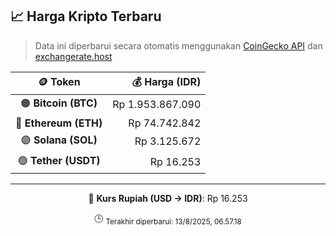 

<!-- HARGA_KRIPTO -->
## 📈 Harga Kripto Terbaru

> Data ini diperbarui secara otomatis menggunakan [CoinGecko API](https://www.coingecko.com/) dan [exchangerate.host](https://exchangerate.host/)

<div align="center">

| 🪙 Token | 💰 Harga (IDR) |
|:------:|---------------:|
| 🟠 **Bitcoin (BTC)**   | Rp 1.953.867.090 |
| 🔵 **Ethereum (ETH)**  | Rp 74.742.842 |
| 🟣 **Solana (SOL)**    | Rp 3.125.672 |
| 🟢 **Tether (USDT)**   | Rp 16.253 |

---

💱 **Kurs Rupiah (USD → IDR)**: Rp 16.253

🕒 <sub>Terakhir diperbarui: 13/8/2025, 06.57.18</sub>

</div>
<!-- /HARGA_KRIPTO -->